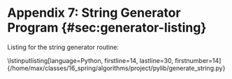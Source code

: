 # Appendix 7: String Generator Program {#sec:generator-listing}

Listing for the string generator routine:

\lstinputlisting[language=Python, firstline=14, lastline=30, firstnumber=14]{/home/max/classes/16_spring/algorithms/project/pylib/generate_string.py}



